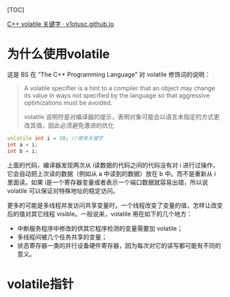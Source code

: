 [TOC]

[C++ volatile 关键字 · v1otusc.github.io](https://v1otusc.github.io/2021/05/20/C++_Volatile_关键字/)

# 为什么使用volatile

这是 BS 在 “The C++ Programming Language” 对 volatile 修饰词的说明：

> A volatile specifier is a hint to a compiler that an object may change its value in ways not specified by the language so that aggressive optimizations must be avoided.
>
> volatile 说明符是对编译器的提示，表明对象可能会以语言未指定的方式更改其值，因此必须避免激进的优化

```cpp
volatile int i = 10; //使用关键字
int a = i;
int b = i;
```

上面的代码，编译器发现两次从 i读数据的代码之间的代码没有对 i 进行过操作，它会自动把上次读的数据（例如从 a 中读到的数据）放在 b 中。而不是重新从 i 里面读。如果 i是一个寄存器变量或者表示一个端口数据就容易出错，所以说 volatile 可以保证对特殊地址的稳定访问。

更多的可能是多线程并发访问共享变量时，一个线程改变了变量的值，怎样让改变后的值对其它线程 visible。一般说来，volatile 用在如下的几个地方：

- 中断服务程序中修改的供其它程序检测的变量需要加 volatile；
- 多线程间被几个任务共享的变量；
- 状态寄存器一类的并行设备硬件寄存器，因为每次对它的读写都可能有不同的意义。





# volatile指针